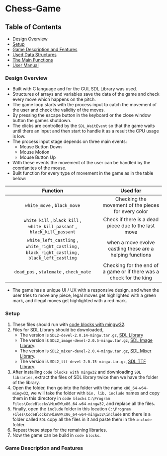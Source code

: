 # Chess-Game

## Table of Contents

- [Design Overview](#Design-Overview)
- [Setup](#Setup)
- [Game Description and Features](#Game-Description-and-Features)
- [Used Data Structures](#Used-Data-Structures)
- [The Main Functions](#The-Main-Functions)
- [User Manual](#User-Manual)

### Design Overview

- Built with C language and for the GUI, SDL Library was used.
- Structures of arrays and variables save the data of the game and check every move which happens on the pitch.
- The game loop starts with the process input to catch the movement of the user and check the validity of the moves.
- By pressing the escape button in the keyboard or the close window button the games shutdown.
- The clicks are controlled by the `SDL_WaitEvent` so that the game waits until there an input and then start to handle it as a result the CPU usage is low.
- The process input stage depends on three main events:
    - Mouse Button Down
    - Mouse Motion
    - Mouse Button Up
- With these events the movement of the user can be handled by the coordanites of the mouse.
- Built function for every type of movement in the game as in the table below:

| Function                                                               | Used for                                            |
| :--------------------------------------------------------------------: |:--------------------------------------------------: |
| `white_move` , `black_move`                                            | Checking the movement of the pieces for every color |
| `white_kill` , `black_kill` , `white_kill_passant` , `black_kill_passant` | Check if there is a dead piece due to the last move |
| `white_left_castling` , `white_right_castling` , `black_right_castling` , `black_left_castling` | when a move evolve castling these are a helping functions |
| `dead_pos` , `stalemate` , `check_mate` | Checking for the end of a game or if there was a check for the king |
- The game has a unique UI / UX with a responsive design, and when the user tries to move any piece, legal moves get highlighted with a green mark, and illegal moves get highlighted with a red mark.

### Setup

1. These files should run with [code blocks with mingw32](https://www.fosshub.com/Code-Blocks.html?dwl=codeblocks-20.03mingw-setup.exe).
2. Files for SDL Library should be downloaded, 
    - The version is `SDL2-devel-2.0.14-mingw.tar.gz`, [SDL Library](https://libsdl.org/release/SDL2-devel-2.0.14-mingw.tar.gz)
    - The version is `SDL2_image-devel-2.0.5-mingw.tar.gz`, [SDL Image Library](https://www.libsdl.org/projects/SDL_image/release/SDL2_image-devel-2.0.5-mingw.tar.gz).
    - The version is `SDL2_mixer-devel-2.0.4-mingw.tar.gz`, [SDL Mixer Library](https://libsdl.org/projects/SDL_mixer/release/SDL2_mixer-devel-2.0.4-mingw.tar.gz).
    - The version is `SDL2_ttf-devel-2.0.15-mingw.tar.gz`, [SDL TTF Library](https://www.libsdl.org/projects/SDL_ttf/release/SDL2_ttf-devel-2.0.15-mingw.tar.gz).
3. After installing `code blocks with mingw32` and downloading `SDL libraries`, extract the files of SDL library twice then we have the folder of the library.
4. Open the folder, then go into the folder with the name `x86_64-w64-mingw32`, we will take the folder with `bin, lib, include` names and copy them in this directory in `code blocks` `C:\Program Files\CodeBlocks\MinGW\x86_64-w64-mingw32`, and replace all the files.
5. Finally, open the `include` folder in this location `C:\Program Files\CodeBlocks\MinGW\x86_64-w64-mingw32\include` and there is a folder called `SDL` copy all the files in it and paste them in the `include` folder.
6. Repeat these steps for the remaining libraries.
7. Now the game can be build in `code blocks`.

### Game Description and Features


